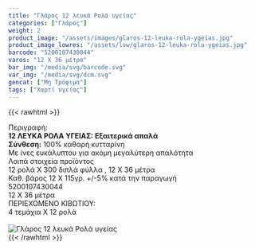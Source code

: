```yaml
---
title: "Γλάρος 12 λευκά Ρολά υγείας"
categories: ["Γλάρος"]
weight: 2
product_image: "/assets/images/glaros-12-leuka-rola-ygeias.jpg"
product_image_lowres: "/assets/low/glaros-12-leuka-rola-ygeias.jpg"
barcode: "5200107430044"
varos: "12 Χ 36 μέτρα"
bar_img: "/media/svg/barcode.svg"
var_img: "/media/svg/dcm.svg"
gencat: ["Μη Τρόφιμα"]
tags: ["Χαρτί υγείας"]
---
```

{{< rawhtml >}}

<div class="sload191"><div class="product"><div id="sistatika">Περιγραφή:</div><div class="alltext"><b>12 ΛΕΥΚΑ ΡΟΛΑ ΥΓΕΙΑΣ: Εξαιτερικά απαλά</b><br><b>Σύνθεση:</b> 100% καθαρή κυτταρίνη</div><div class="whead">Με ίνες ευκάλυπτου για ακόμη μεγαλύτερη απαλότητα</div><div class="keno"></div><div id="loipa">Λοιπά στοιχεία προϊόντος</div><div class="alltext">12 ρολά Χ 300 διπλά φύλλα , 12 Χ 36 μέτρα<br>Καθ. βάρος 12 Χ 115γρ. +/-5% κατά την παραγωγή<br></div><div id="barcode"><div id="barimage1"></div><span id="bartext">5200107430044</span></div><div id="varos"><div id="dimimg"></div><span id="varostext">12 Χ 36 μέτρα</span></div><div id="kivotio">ΠΕΡΙΕΧΟΜΕΝΟ ΚΙΒΩΤΙΟΥ:<br>4 τεμάχια Χ 12 ρολά</div><br><div class="pimg"><img alt="Γλάρος 12 λευκά Ρολά υγείας" title="Γλάρος 12 λευκά Ρολά υγείας" src="/assets/images/glaros-12-leuka-rola-ygeias.jpg"></div></div></div>
{{< /rawhtml >}}


